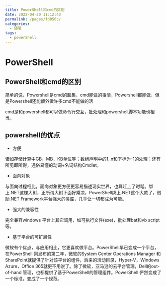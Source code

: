 ```yaml
---
title: PowerShell和cmd的区别
date: 2022-04-20 11:12:43
permalink: /pages/fd056c/
categories:
  - 随笔
tags:
  - powerShell
---
```


# PowerShell

## PowerShell和cmd的区别

简单的说，Powershell是cmd的超集，cmd能做的事情，Powershell都能做，但是Powershell还能额外做许多cmd不能做的活

cmd是和powershell都可以做命令行交互，批处理和powershell脚本功能也相当。

## powershell的优点

* 方便

诸如存储计算中GB，MB，KB单位等；数组声明中的1..n和下标为-1的处理；还有所见即所得，通俗易懂的动词+名词结构Cmdlet。

* 面向对象

与面向过程相比，面向对象更方便更容易描述现实世界，也算赶上了时髦。绑上.NET这棵大树，正所谓大树下面好乘凉，PowerShell绑上.NET这个大款了，借助.NET Framework平台强大的类库，几乎让一切都成为可能。

* 强大的兼容性

完全兼容windows 平台上其它调用，如可执行文件(exe)，批处理bat和vb script等。

* 基于平台的可扩展性

微软有个优点，与应用相比，它更喜欢做平台。PowerShell早已变成一个平台，在PowerShell 刚发布的第二年，微软的System Center Operations Manager 和 SharePoint就提供了针对该平台的组件，后来的活动目录，Hyper-V，Windows Azure，Office 365就更不用说了。除了微软，亚马逊的云平台管理，Dell的out-of-hand 管理，也都提供了基于PowerShell的管理组件。PowerShell 俨然变成了一个标准，变成了一个规范。